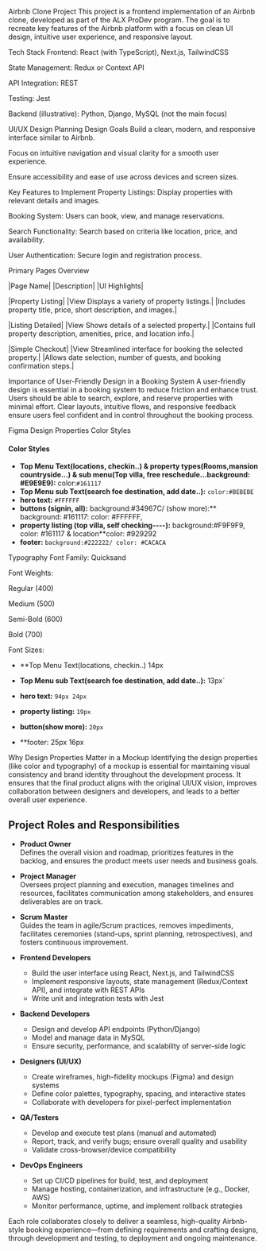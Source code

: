 Airbnb Clone Project
This project is a frontend implementation of an Airbnb clone, developed as part of the ALX ProDev program. The goal is to recreate key features of the Airbnb platform with a focus on clean UI design, intuitive user experience, and responsive layout.

Tech Stack
Frontend: React (with TypeScript), Next.js, TailwindCSS

State Management: Redux or Context API

API Integration: REST

Testing: Jest

Backend (illustrative): Python, Django, MySQL (not the main focus)

UI/UX Design Planning
Design Goals
Build a clean, modern, and responsive interface similar to Airbnb.

Focus on intuitive navigation and visual clarity for a smooth user experience.

Ensure accessibility and ease of use across devices and screen sizes.

Key Features to Implement
Property Listings: Display properties with relevant details and images.

Booking System: Users can book, view, and manage reservations.

Search Functionality: Search based on criteria like location, price, and availability.

User Authentication: Secure login and registration process.

Primary Pages Overview

|Page Name|  |Description|	|UI Highlights|

|Property Listing|  |View	Displays a variety of property listings.|	|Includes property title, price, short description, and images.|

|Listing Detailed| |View	Shows details of a selected property.|	|Contains full property description, amenities, price, and location info.|

|Simple Checkout| |View	Streamlined interface for booking the selected property.|	|Allows date selection, number of guests, and booking confirmation steps.|

Importance of User-Friendly Design in a Booking System
A user-friendly design is essential in a booking system to reduce friction and enhance trust. Users should be able to search, explore, and reserve properties with minimal effort. Clear layouts, intuitive flows, and responsive feedback ensure users feel confident and in control throughout the booking process.

Figma Design Properties
Color Styles
####  Color Styles
- **Top Menu Text(locations, checkin..) & property types(Rooms,mansion countryside...) & sub menu(Top villa, free reschedule...background: #E9E9E9):** color:`#161117`
- **Top Menu sub Text(search foe destination, add date..):** `color:#BEBEBE`
- **hero text:** `#FFFFFF`
- **buttons (signin, all):** background:#34967C/ (show more):** background: #161117: color: #FFFFFF,
- **property listing (top villa, self checking----):** background:#F9F9F9, color: #161117 & location**color: #929292
- **footer:** `background:#222222/ color: #CACACA`
  

Typography
Font Family: Quicksand

Font Weights:

Regular (400)

Medium (500)

Semi-Bold (600)

Bold (700)

Font Sizes:

- **Top Menu Text(locations, checkin..) 14px
  
- **Top Menu sub Text(search foe destination, add date..):** 13px`

-  **hero text:** `94px 24px`

- **property listing:** `19px `

- **button(show more):** `20px `

- **footer: 25px 16px

 Why Design Properties Matter in a Mockup
Identifying the design properties (like color and typography) of a mockup is essential for maintaining visual consistency and brand identity throughout the development process. It ensures that the final product aligns with the original UI/UX vision, improves collaboration between designers and developers, and leads to a better overall user experience.

## Project Roles and Responsibilities

- **Product Owner**  
  Defines the overall vision and roadmap, prioritizes features in the backlog, and ensures the product meets user needs and business goals.

- **Project Manager**  
  Oversees project planning and execution, manages timelines and resources, facilitates communication among stakeholders, and ensures deliverables are on track.

- **Scrum Master**  
  Guides the team in agile/Scrum practices, removes impediments, facilitates ceremonies (stand-ups, sprint planning, retrospectives), and fosters continuous improvement.

- **Frontend Developers**  
  - Build the user interface using React, Next.js, and TailwindCSS  
  - Implement responsive layouts, state management (Redux/Context API), and integrate with REST APIs  
  - Write unit and integration tests with Jest

- **Backend Developers**  
  - Design and develop API endpoints (Python/Django)  
  - Model and manage data in MySQL  
  - Ensure security, performance, and scalability of server-side logic

- **Designers (UI/UX)**  
  - Create wireframes, high-fidelity mockups (Figma) and design systems  
  - Define color palettes, typography, spacing, and interactive states  
  - Collaborate with developers for pixel-perfect implementation

- **QA/Testers**  
  - Develop and execute test plans (manual and automated)  
  - Report, track, and verify bugs; ensure overall quality and usability  
  - Validate cross-browser/device compatibility

- **DevOps Engineers**  
  - Set up CI/CD pipelines for build, test, and deployment  
  - Manage hosting, containerization, and infrastructure (e.g., Docker, AWS)  
  - Monitor performance, uptime, and implement rollback strategies

Each role collaborates closely to deliver a seamless, high-quality Airbnb-style booking experience—from defining requirements and crafting designs, through development and testing, to deployment and ongoing maintenance.

